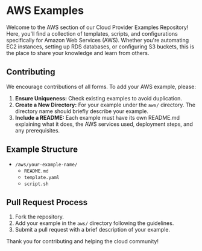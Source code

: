 # AWS Examples

Welcome to the AWS section of our Cloud Provider Examples Repository! Here, you'll find a collection of templates, scripts, and configurations specifically for Amazon Web Services (AWS). Whether you're automating EC2 instances, setting up RDS databases, or configuring S3 buckets, this is the place to share your knowledge and learn from others.

## Contributing

We encourage contributions of all forms. To add your AWS example, please:

1. **Ensure Uniqueness:** Check existing examples to avoid duplication.
2. **Create a New Directory:** For your example under the `aws/` directory. The directory name should briefly describe your example.
3. **Include a README:** Each example must have its own README.md explaining what it does, the AWS services used, deployment steps, and any prerequisites.

## Example Structure

- `/aws/your-example-name/`
  - `README.md`
  - `template.yaml`
  - `script.sh`

## Pull Request Process

1. Fork the repository.
2. Add your example in the `aws/` directory following the guidelines.
3. Submit a pull request with a brief description of your example.

Thank you for contributing and helping the cloud community!
